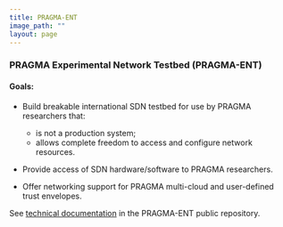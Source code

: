 ```yaml
---
title: PRAGMA-ENT 
image_path: ""
layout: page
---
```



### PRAGMA Experimental Network Testbed (PRAGMA-ENT) 

#### Goals:

* Build breakable international SDN testbed for use by PRAGMA researchers that:

  * is not a production system;
  * allows complete freedom to access and configure network resources.
  
<p>

* Provide access of SDN hardware/software to PRAGMA researchers.

<p>

* Offer networking support for PRAGMA multi-cloud and user-defined trust envelopes.

<p>

See [technical documentation][1] in the PRAGMA-ENT public repository.

<p>

[1]: https://github.com/pragmagrid/pragma_ent/wiki
